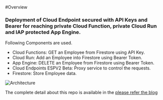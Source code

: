 #Overview

### Deployment of Cloud Endpoint secured with API Keys and Bearer for reaching private Cloud Function, private Cloud Run and IAP protected App Engine.

Following Components are used.
* Cloud Functions: GET an Employee from Firestore using API Key.
* Cloud Run: Add an Employee into Firestore using Bearer Token.
* App Engine: DELETE an Employee from Firestore using Bearer Token.
* Cloud Endpoints ESPV2 Beta: Proxy service to control the requests.
* Firestore: Store Employee data.

![Architecture](https://github.com/vikramshinde12/endpoints-espv2/blob/master/Architecture.png)

The complete detail about this repo is available in the [please refer the blog](https://medium.com/@vikramshinde/secure-apis-in-cloud-run-cloud-functions-and-app-engine-using-cloud-endpoints-espv2-beta-b51b1c213aea)